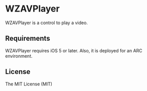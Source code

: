 WZAVPlayer
=====

WZAVPlayer is a control to play a video.

## Requirements

WZAVPlayer requires iOS 5 or later. Also, it is deployed for an ARC environment.

## License

The MIT License (MIT)  
